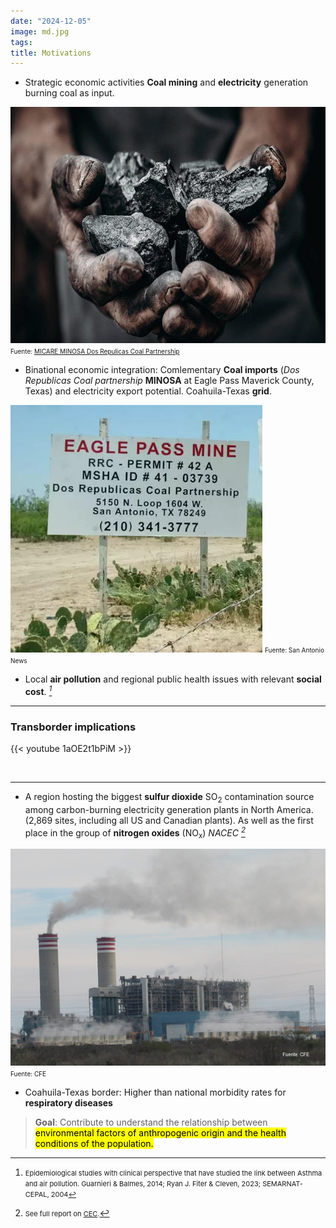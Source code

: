 ```yaml
---
date: "2024-12-05"
image: md.jpg
tags:
title: Motivations
---
```



* Strategic economic activities  **Coal mining** and **electricity** generation burning coal as input. 

![](./images/micare.jpg)
<span style="font-size: 10px;">Fuente: [MICARE MINOSA  Dos Repulicas Coal Partnership]() </span> 

* Binational economic integration: Comlementary **Coal imports** (*Dos Republicas Coal partnership* **MINOSA** at Eagle Pass Maverick County, Texas) and electricity export potential. Coahuila-Texas **grid**. 



![](./images/eaglepass.jpg)
<span style="font-size: 10px;">Fuente: San Antonio News </span> 

* Local **air pollution** and regional public health issues with relevant **social cost**. <cite>[^4]</cite>

[^4]:<span style="font-size: 11px;"> Epidemiological studies with clinical perspective that have studied the link between Asthma and air pollution. Guarnieri & Balmes, 2014; Ryan J. Fiter & Cleven, 2023; SEMARNAT-CEPAL, 2004

---

### Transborder implications

{{< youtube 1aOE2t1bPiM >}}
            
<br>

---


* A region hosting the biggest **sulfur dioxide** SO<sub>2</sub> contamination source among carbon-burning electricity generation plants in North America. (2,869 sites, including all US and Canadian plants). As well as the first place in the group of **nitrogen oxides** (NO<sub>x</sub>) <cite> NACEC [^1]</cite>



![Coahuila Texas-Border](./images/cfe1.png)
<span style="font-size: 10px;">Fuente: CFE</span> 

[^1]: <span style="font-size: 11px;">See full report on  [CEC](http://www.cec.org/es/publications/emisiones-atmosfericas-de-las-centrales-electricas-en-america-del-norte-2/).</span>

* Coahuila-Texas border:  Higher than national morbidity rates for **respiratory diseases**

> **Goal**: Contribute to understand the relationship between <mark>environmental<mark> factors of anthropogenic origin and the health conditions of the population. 

